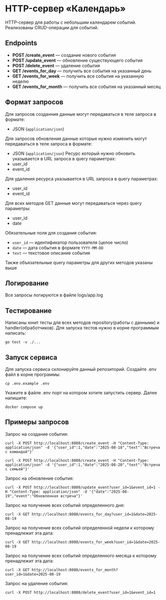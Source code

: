 # HTTP-сервер «Календарь»

HTTP-сервер для работы с небольшим календарем событий.  
Реализованы CRUD-операции для событий.

## Endpoints

- **POST /create_event** — создание нового события  
- **POST /update_event** — обновление существующего события  
- **POST /delete_event** — удаление события  
- **GET /events_for_day** — получить все события на указанный день  
- **GET /events_for_week** — получить все события на указанную неделю  
- **GET /events_for_month** — получить все события на указанный месяц  


## Формат запросов

Для запросов созданния данные могут передаваться в теле запроса в формате:
- JSON (`application/json`)

Для запросов обновления данные которые нужно изменить могут передаваться в теле запроса в формате:
- JSON (`application/json`)
Ресурс который нужно обновить указывается в URL запроса в query параметрах:
- user_id
- event_id

Для удаления ресурса указывается в URL запроса в query параметрах:
- user_id
- event_id

Для всех методов GET данные могут передаваться через query параметры:
- user_id
- date

Обязательные поля для создания события:

- `user_id` — идентификатор пользователя (целое число)  
- `date` — дата события в формате `YYYY-MM-DD`  
- `text` — текстовое описание события

Также объязательные query параметры для других методов указаны выше

## Логирование

Все запросы логируются в файле logs/app.log

## Тестирование

Написаны юнит тесты для всех методов repository(работы с данными) и handler(обработчиков). Для запуска
тестов нужно в корне программым написать:

```
go test -v ./...
```

## Запуск сервиса

Для запуска сервиса склонируйте данный репозиторий. Создайте .env файл в корне программы:

```
cp .env.example .env
```
Укажите в файле .env порт на котором хотите запустить сервер.
Далее напишите:

```
docker compose up
```
## Примеры запросов

Запрос на создание события:

```
curl -X POST http://localhost:8080/create_event -H "Content-Type: application/json" -d '{"user_id":1,"date":"2025-08-18","text":"Встреча с командой"}'
```

```
curl -X POST http://localhost:8080/create_event -H "Content-Type: application/json" -d '{"user_id":1,"date":"2025-08-20","text":"Встреча с семьей"}'
```

Запрос на обновление события:

```
curl -X POST http://localhost:8080/update_event?user_id=1&event_id=1 -H "Content-Type: application/json" -d '{"date":"2025-08-19","event":"Обновленная встреча"}'
```

Запрос на получение всех событий определенного дня:

```
curl -X GET http://localhost:8080/events_for_day?user_id=1&date=2025-08-19
```

Запрос на получение всех событий определенной недели к которому пренадлежит эта дата:

```
curl -X GET http://localhost:8080/events_for_week?user_id=1&date=2025-08-19
```

Запрос на получение всех событий определенного месяца к которому пренадлежит эта дата:

```
curl -X GET http://localhost:8080/events_for_month?user_id=1&date=2025-08-19
```

Запрос на удаление события:

```
curl -X POST http://localhost:8080/delete_event?user_id=1&event_id=1
```